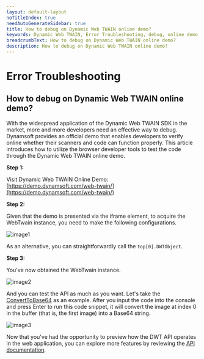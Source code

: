 ```yaml
---
layout: default-layout
noTitleIndex: true
needAutoGenerateSidebar: true
title: How to debug on Dynamic Web TWAIN online demo?
keywords: Dynamic Web TWAIN, Error Troubleshooting, debug, online demo
breadcrumbText: How to debug on Dynamic Web TWAIN online demo?
description: How to debug on Dynamic Web TWAIN online demo?
---
```


# Error Troubleshooting

## How to debug on Dynamic Web TWAIN online demo?

With the widespread application of the Dynamic Web TWAIN SDK in the market, more and more developers need an effective way to debug. Dynamsoft provides an official demo that enables developers to verify online whether their scanners and code can function properly. This article introduces how to utilize the browser developer tools to test the code through the Dynamic Web TWAIN online demo.

**Step 1:**

Visit Dynamic Web TWAIN Online Demo: [https://demo.dynamsoft.com/web-twain/](https://demo.dynamsoft.com/web-twain/)

**Step 2:**

Given that the demo is presented via the iframe element, to acquire the WebTwain instance, you need to make the following configurations.

![image1]({{site.assets}}imgs/debug_on_online_demo.png)

As an alternative, you can straightforwardly call the `top[0].DWTObject`.

**Step 3:**

You've now obtained the WebTwain instance.

![image2]({{site.assets}}imgs/get_dwtobject_instance.png)

And you can test the API as much as you want. Let's take the [ConvertToBase64](https://www.dynamsoft.com/web-twain/docs/info/api/WebTwain_IO.html#converttobase64) as an example. After you input the code into the console and press Enter to run this code snippet, it will convert the image at index 0 in the buffer (that is, the first image) into a Base64 string.

![image3]({{site.assets}}imgs/console_code_test.png)

Now that you've had the opportunity to preview how the DWT API operates in the web application, you can explore more features by reviewing the [API documentation]({{site.info}}api/). 